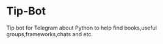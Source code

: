 # Tip-Bot
Tip bot  for Telegram about Python to help find books,useful groups,frameworks,chats and etc.
